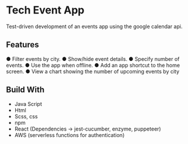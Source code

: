 # Tech Event App
 
 Test-driven development of an events app using the google calendar api.
 
## Features

● Filter events by city.
● Show/hide event details.
● Specify number of events.
● Use the app when offline.
● Add an app shortcut to the home screen.
● View a chart showing the number of upcoming events by city

 
## Build With

- Java Script 
- Html 
- Scss, css
- npm
- React (Dependencies -> jest-cucumber, enzyme, puppeteer)
- AWS (serverless functions for authentication)


